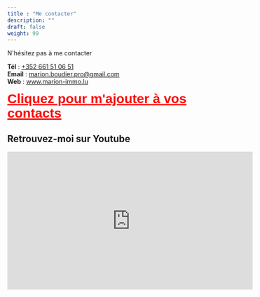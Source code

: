 ```yaml
---
title : "Me contacter"
description: ""
draft: false
weight: 99
---
```


N'hésitez pas à me contacter

**Tél** : <a href="tel:+352%20661%2051%2006%2051">+352 661 51 06 51</a>  
**Email** : <a href="mailto:marion.boudier.pro@gmail.com" alt="Email">marion.boudier.pro@gmail.com</a>   
**Web** : <a href="http://www.marion-immo.lu" >www.marion-immo.lu</a>   
   
   

<a href="/vcard/marion-boudier-remax.vcf" alt="VCard" style="font-family: 'Source Sans Pro', sans-serif;font-size:30px; font-weight:700; color:red;line-height:1.1; text-align: center;">Cliquez pour m'ajouter à vos contacts</a>


## Retrouvez-moi sur Youtube

<div class="youtubevideowrap">
    <div class="video-container">
    <iframe width="560" height="315" src="https://www.youtube.com/embed/Y4GGS9TNRoI" frameborder="0" allow="accelerometer; autoplay; encrypted-media; gyroscope; picture-in-picture" allowfullscreen></iframe>
    </div>
</div>